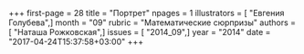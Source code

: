 +++
first-page = 28
title = "Портрет"
npages = 1
illustrators = [ "Евгения Голубева",]
month = "09"
rubric = "Математические сюрпризы"
authors = [ "Наташа Рожковская",]
issues = [ "2014_09",]
year = "2014"
date = "2017-04-24T15:37:58+03:00"
+++
